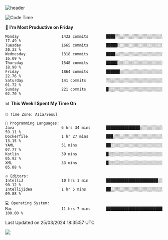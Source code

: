 ![header](https://capsule-render.vercel.app/api?type=Egg&color=timeAuto&height=300&section=header&text=PoPo&fontSize=90&animation=fadeIn)

  <!--START_SECTION:waka-->
![Code Time](http://img.shields.io/badge/Code%20Time-1%2C543%20hrs%2026%20mins-blue)

📅 **I'm Most Productive on Friday** 

```text
Monday                   1432 commits        ████░░░░░░░░░░░░░░░░░░░░░   17.49 % 
Tuesday                  1665 commits        █████░░░░░░░░░░░░░░░░░░░░   20.33 % 
Wednesday                1318 commits        ████░░░░░░░░░░░░░░░░░░░░░   16.09 % 
Thursday                 1548 commits        █████░░░░░░░░░░░░░░░░░░░░   18.90 % 
Friday                   1864 commits        ██████░░░░░░░░░░░░░░░░░░░   22.76 % 
Saturday                 141 commits         ░░░░░░░░░░░░░░░░░░░░░░░░░   01.72 % 
Sunday                   221 commits         █░░░░░░░░░░░░░░░░░░░░░░░░   02.70 % 
```


📊 **This Week I Spent My Time On** 

```text
🕑︎ Time Zone: Asia/Seoul

💬 Programming Languages: 
Java                     6 hrs 34 mins       ███████████████░░░░░░░░░░   59.11 % 
Dockerfile               1 hr 27 mins        ███░░░░░░░░░░░░░░░░░░░░░░   13.15 % 
YAML                     51 mins             ██░░░░░░░░░░░░░░░░░░░░░░░   07.77 % 
Kotlin                   39 mins             █░░░░░░░░░░░░░░░░░░░░░░░░   05.92 % 
XML                      33 mins             █░░░░░░░░░░░░░░░░░░░░░░░░   05.08 % 

🔥 Editors: 
IntelliJ                 10 hrs 1 min        ███████████████████████░░   90.12 % 
Intellijidea             1 hr 5 mins         ██░░░░░░░░░░░░░░░░░░░░░░░   09.88 % 

💻 Operating System: 
Mac                      11 hrs 7 mins       █████████████████████████   100.00 % 
```


 Last Updated on 25/03/2024 18:35:57 UTC
<!--END_SECTION:waka-->



<img src="https://capsule-render.vercel.app/api?type=Egg&color=timeAuto&height=300&section=footer&text=PoPo&fontSize=90&animation=fadeIn&reversal=true" />
